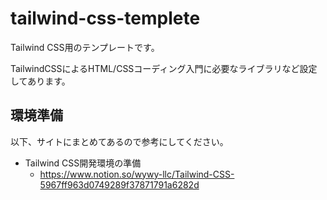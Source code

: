 # tailwind-css-templete

Tailwind CSS用のテンプレートです。

TailwindCSSによるHTML/CSSコーディング入門に必要なライブラリなど設定してあります。

## 環境準備

以下、サイトにまとめてあるので参考にしてください。
- Tailwind CSS開発環境の準備
    - https://www.notion.so/wywy-llc/Tailwind-CSS-5967ff963d0749289f37871791a6282d

